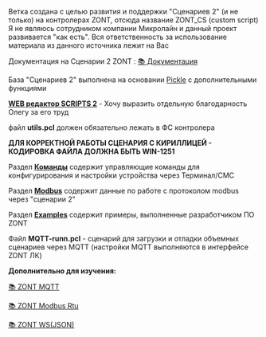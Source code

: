 Ветка создана с целью развития и поддержки "Сценариев 2" (и не только) на контролерах ZONT, отсюда название ZONT_CS (custom script)
Я не являюсь сотрудником компании Микролайн и данный проект развивается "как есть". 
Вся ответственность за использование материала из данного источника лежит на Вас

Документация на Сценарии 2 ZONT : [📚 Документация](https://docs.google.com/document/d/1n5BnrRkgcdV2D22Sd6xOP3aeWC6Px4gHgwG8sRJjgxk/edit?tab=t.0#heading=h.d04cvaqy2wsb)

База "Сценариев 2" выполнена на основании [Pickle](https://github.com/howerj/pickle "Перейти к почитать") с дополнительными функциями

**[WEB редактор SCRIPTS 2](https://zse2.elifantiev.ru)** - Хочу выразить отдельную благодарность Олегу за его труд

файл **utils.pcl** должен обязательно лежать в ФС контролера

**ДЛЯ КОРРЕКТНОЙ РАБОТЫ СЦЕНАРИЯ С КИРИЛЛИЦЕЙ - КОДИРОВКА ФАЙЛА ДОЛЖНА БЫТЬ WIN-1251**

Раздел **[Команды](./01_Команды)** содержит управляющие команды для конфигурирования и настройки устройства через Терминал/СМС

Раздел **[Modbus](./02_Modbus)** содержит данные по работе с протоколом modbus через "сценарии 2"

Раздел **[Examples](./00_Examples)** содержит примеры, выполненные разработчиком ПО ZONT

Файл **MQTT-runn.pcl** - сценарий для загрузки и отладки объемных сценариев через MQTT (настройки MQTT выполняются в интерфейсе ZONT ЛК)

**Дополнительно для изучения:**

[📚 ZONT MQTT](https://docs.google.com/document/d/1JuJVvdGWtXVJxJox-oWP7PqfEYpra0QgJA488m3KHFw/edit?tab=t.0#heading=h.m98n6nkj4s9v)

[📚 ZONT Modbus Rtu](https://docs.google.com/document/d/1XjOHEuJpMY9IqV8XaPX0bLWLuGSE3-uRDPLUh_qEdKo/edit?tab=t.0)

[📚 ZONT WS(JSON)](https://docs.google.com/document/d/10ErPAZ_MGFeN89Erq6on2JHCHVW_1uYS8RLep1xl-ms/edit?tab=t.0)
